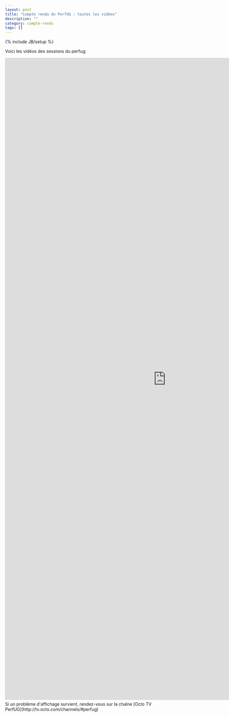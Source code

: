 ```yaml
---
layout: post
title: "Compte rendu du PerfUG : toutes les vidéos"
description: ""
category: compte-rendu
tags: []
---
```

{% include JB/setup %} 

Voici les vidéos des sessions du perfug:
<!-- more -->

<iframe src="http://tv.octo.com/channels/#perfug" width="1048" height="2096" frameborder="0" marginwidth="0" marginheight="0" scrolling="yes" style="border:1px solid #CCC;border-width:1px 1px 0;margin-bottom:5px"></iframe>
Si un problème d'affichage survient, rendez-vous sur la chaîne [Octo TV PerfUG](http://tv.octo.com/channels/#perfug)
